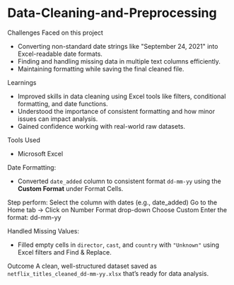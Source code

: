 # Data-Cleaning-and-Preprocessing

Challenges Faced on this project
- Converting non-standard date strings like "September 24, 2021" into Excel-readable date formats.
- Finding and handling missing data in multiple text columns efficiently.
- Maintaining formatting while saving the final cleaned file.

Learnings
- Improved skills in data cleaning using Excel tools like filters, conditional formatting, and date functions.
- Understood the importance of consistent formatting and how minor issues can impact analysis.
- Gained confidence working with real-world raw datasets.

Tools Used
- Microsoft Excel

Date Formatting:
   - Converted `date_added` column to consistent format `dd-mm-yy` using the **Custom Format** under Format Cells.
  
Step perform:
Select the column with dates (e.g., date_added)
Go to the Home tab → Click on Number Format drop-down
Choose Custom
Enter the format: dd-mm-yy

Handled Missing Values:
   - Filled empty cells in `director`, `cast`, and `country` with `"Unknown"` using Excel filters and Find & Replace.

Outcome
A clean, well-structured dataset saved as `netflix_titles_cleaned_dd-mm-yy.xlsx` that’s ready for data analysis.



